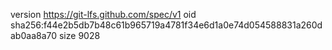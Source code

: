 version https://git-lfs.github.com/spec/v1
oid sha256:f44e2b5db7b48c61b965719a4781f34e6d1a0e74d054588831a260dab0aa8a70
size 9028
